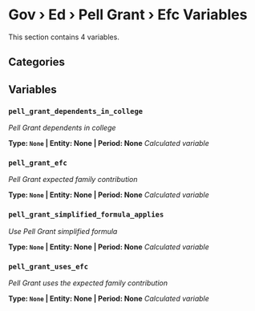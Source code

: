 # Gov › Ed › Pell Grant › Efc Variables

This section contains 4 variables.

## Categories


## Variables

### `pell_grant_dependents_in_college`
*Pell Grant dependents in college*

**Type: `None` | Entity: None | Period: None**
*Calculated variable*

### `pell_grant_efc`
*Pell Grant expected family contribution*

**Type: `None` | Entity: None | Period: None**
*Calculated variable*

### `pell_grant_simplified_formula_applies`
*Use Pell Grant simplified formula*

**Type: `None` | Entity: None | Period: None**
*Calculated variable*

### `pell_grant_uses_efc`
*Pell Grant uses the expected family contribution*

**Type: `None` | Entity: None | Period: None**
*Calculated variable*
